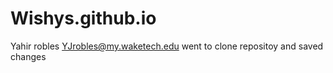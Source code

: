 # Wishys.github.io
Yahir robles 
YJrobles@my.waketech.edu
went to clone repositoy and saved changes 
